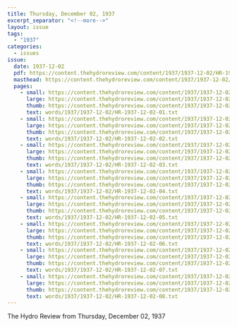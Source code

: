 ```yaml
---
title: Thursday, December 02, 1937
excerpt_separator: "<!--more-->"
layout: issue
tags:
  - "1937"
categories:
  - issues
issue:
  date: 1937-12-02
  pdf: https://content.thehydroreview.com/content/1937/1937-12-02/HR-1937-12-02.pdf
  masthead: https://content.thehydroreview.com/content/1937/1937-12-02/masthead/HR-1937-12-02.jpg
  pages:
    - small: https://content.thehydroreview.com/content/1937/1937-12-02/small/HR-1937-12-02-01.jpg
      large: https://content.thehydroreview.com/content/1937/1937-12-02/large/HR-1937-12-02-01.jpg
      thumb: https://content.thehydroreview.com/content/1937/1937-12-02/thumbnails/HR-1937-12-02-01.jpg
      text: words/1937/1937-12-02/HR-1937-12-02-01.txt
    - small: https://content.thehydroreview.com/content/1937/1937-12-02/small/HR-1937-12-02-02.jpg
      large: https://content.thehydroreview.com/content/1937/1937-12-02/large/HR-1937-12-02-02.jpg
      thumb: https://content.thehydroreview.com/content/1937/1937-12-02/thumbnails/HR-1937-12-02-02.jpg
      text: words/1937/1937-12-02/HR-1937-12-02-02.txt
    - small: https://content.thehydroreview.com/content/1937/1937-12-02/small/HR-1937-12-02-03.jpg
      large: https://content.thehydroreview.com/content/1937/1937-12-02/large/HR-1937-12-02-03.jpg
      thumb: https://content.thehydroreview.com/content/1937/1937-12-02/thumbnails/HR-1937-12-02-03.jpg
      text: words/1937/1937-12-02/HR-1937-12-02-03.txt
    - small: https://content.thehydroreview.com/content/1937/1937-12-02/small/HR-1937-12-02-04.jpg
      large: https://content.thehydroreview.com/content/1937/1937-12-02/large/HR-1937-12-02-04.jpg
      thumb: https://content.thehydroreview.com/content/1937/1937-12-02/thumbnails/HR-1937-12-02-04.jpg
      text: words/1937/1937-12-02/HR-1937-12-02-04.txt
    - small: https://content.thehydroreview.com/content/1937/1937-12-02/small/HR-1937-12-02-05.jpg
      large: https://content.thehydroreview.com/content/1937/1937-12-02/large/HR-1937-12-02-05.jpg
      thumb: https://content.thehydroreview.com/content/1937/1937-12-02/thumbnails/HR-1937-12-02-05.jpg
      text: words/1937/1937-12-02/HR-1937-12-02-05.txt
    - small: https://content.thehydroreview.com/content/1937/1937-12-02/small/HR-1937-12-02-06.jpg
      large: https://content.thehydroreview.com/content/1937/1937-12-02/large/HR-1937-12-02-06.jpg
      thumb: https://content.thehydroreview.com/content/1937/1937-12-02/thumbnails/HR-1937-12-02-06.jpg
      text: words/1937/1937-12-02/HR-1937-12-02-06.txt
    - small: https://content.thehydroreview.com/content/1937/1937-12-02/small/HR-1937-12-02-07.jpg
      large: https://content.thehydroreview.com/content/1937/1937-12-02/large/HR-1937-12-02-07.jpg
      thumb: https://content.thehydroreview.com/content/1937/1937-12-02/thumbnails/HR-1937-12-02-07.jpg
      text: words/1937/1937-12-02/HR-1937-12-02-07.txt
    - small: https://content.thehydroreview.com/content/1937/1937-12-02/small/HR-1937-12-02-08.jpg
      large: https://content.thehydroreview.com/content/1937/1937-12-02/large/HR-1937-12-02-08.jpg
      thumb: https://content.thehydroreview.com/content/1937/1937-12-02/thumbnails/HR-1937-12-02-08.jpg
      text: words/1937/1937-12-02/HR-1937-12-02-08.txt
---
```


The Hydro Review from Thursday, December 02, 1937

<!--more-->

